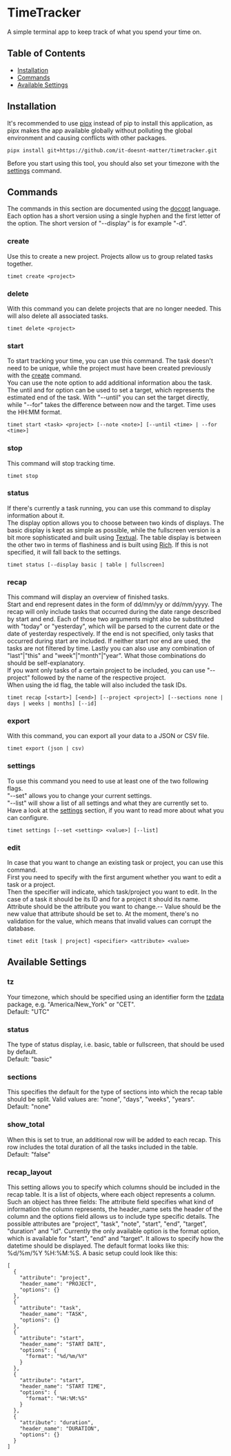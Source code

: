 # TimeTracker
A simple terminal app to keep track of what you spend your time on.  

## Table of Contents
- [Installation](#installation)
- [Commands](#commands)
- [Available Settings](#available-settings)

## Installation
It's recommended to use [pipx](https://github.com/pypa/pipx) instead of pip to install this application, as pipx makes the app available globally without polluting the global environment and causing conflicts with other packages.
```
pipx install git+https://github.com/it-doesnt-matter/timetracker.git
```
Before you start using this tool, you should also set your timezone with the [settings](#settings) command.

## Commands
The commands in this section are documented using the [docopt](http://docopt.org/) language.  
Each option has a short version using a single hyphen and the first letter of the option. The short version of "--display" is for example "-d".

### create
Use this to create a new project. Projects allow us to group related tasks together.
```
timet create <project>
```

### delete
With this command you can delete projects that are no longer needed. This will also delete all associated tasks.
```
timet delete <project>
```

### start
To start tracking your time, you can use this command. The task doesn't need to be unique, while the project must have been created previously with the [create](#create) command.  
You can use the note option to add additional information abou the task.  
The until and for option can be used to set a target, which represents the estimated end of the task. With "--until" you can set the target directly, while "--for" takes the difference between now and the target. Time uses the HH:MM format.
```
timet start <task> <project> [--note <note>] [--until <time> | --for <time>]
```

### stop
This command will stop tracking time.
```
timet stop
```

### status
If there's currently a task running, you can use this command to display information about it.  
The display option allows you to choose between two kinds of displays. The basic display is kept as simple as possible, while the fullscreen version is a bit more sophisticated and built using [Textual](https://github.com/textualize/textual/). The table display is between the other two in terms of flashiness and is built using [Rich](https://github.com/Textualize/rich). If this is not specified, it will fall back to the settings.
```
timet status [--display basic | table | fullscreen]
```

### recap
This command will display an overview of finished tasks.  
Start and end represent dates in the form of dd/mm/yy or dd/mm/yyyy. The recap will only include tasks that occurred during the date range described by start and end. Each of those two arguments might also be substituted with "today" or "yesterday", which will be parsed to the current date or the date of yesterday respectively. If the end is not specified, only tasks that occurred during start are included. If neither start nor end are used, the tasks are not filtered by time. Lastly you can also use any combination of "last"|"this" and "week"|"month"|"year". What those combinations do should be self-explanatory.  
If you want only tasks of a certain project to be included, you can use "--project" followed by the name of the respective project.  
When using the id flag, the table will also included the task IDs.
```
timet recap [<start>] [<end>] [--project <project>] [--sections none | days | weeks | months] [--id]
```

### export
With this command, you can export all your data to a JSON or CSV file.
```
timet export (json | csv)
```

### settings
To use this command you need to use at least one of the two following flags.  
"--set" allows you to change your current settings.  
"--list" will show a list of all settings and what they are currently set to.  
Have a look at the [settings](#settings) section, if you want to read more about what you can configure.
```
timet settings [--set <setting> <value>] [--list]
```

### edit
In case that you want to change an existing task or project, you can use this command.  
First you need to specify with the first argument whether you want to edit a task or a project.  
Then the specifier will indicate, which task/project you want to edit. In the case of a task it should be its ID and for a project it should its name.  
Attribute should be the attribute you want to change.--
Value should be the new value that attribute should be set to. At the moment, there's no validation for the value, which means that invalid values can corrupt the database.
```
timet edit [task | project] <specifier> <attribute> <value>
```

## Available Settings
### tz
Your timezone, which should be specified using an identifier form the [tzdata](https://tzdata.readthedocs.io/en/latest/) package, e.g. "America/New_York" or "CET".  
Default: "UTC"

### status
The type of status display, i.e. basic, table or fullscreen, that should be used by default.  
Default: "basic"

### sections
This specifies the default for the type of sections into which the recap table should be split. Valid values are: "none", "days", "weeks", "years".  
Default: "none"

### show_total
When this is set to true, an additional row will be added to each recap. This row includes the total duration of all the tasks included in the table.  
Default: "false"

### recap_layout
This setting allows you to specify which columns should be included in the recap table. It is a list of objects, where each object represents a column. Such an object has three fields: The attribute field specifies what kind of information the column represents, the header_name sets the header of the column and the options field allows us to include type specific details.
The possible attributes are "project", "task", "note", "start", "end", "target", "duration" and "id". Currently the only available option is the format option, which is available for "start", "end" and "target". It allows to specify how the datetime should be displayed. The default format looks like this: %d/%m/%Y %H:%M:%S. A basic setup could look like this:
```
[
  {
    "attribute": "project",
    "header_name": "PROJECT",
    "options": {}
  },
  {
    "attribute": "task",
    "header_name": "TASK",
    "options": {}
  },
  {
    "attribute": "start",
    "header_name": "START DATE",
    "options": {
      "format": "%d/%m/%Y"
    }
  },
  {
    "attribute": "start",
    "header_name": "START TIME",
    "options": {
      "format": "%H:%M:%S"
    }
  },
  {
    "attribute": "duration",
    "header_name": "DURATION",
    "options": {}
  }
]
```
